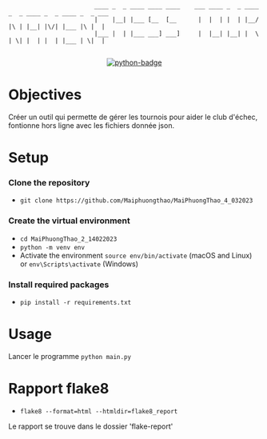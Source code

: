 
```

                        ____ _  _ ____ ____ ____    ___ ____ _  _ ____ _  _ ____ _  _ ____ _  _ ___ 
                        |    |__| |___ [__  [__      |  |  | |  | |__/ |\ | |__| |\/| |___ |\ |  |  
                        |___ |  | |___ ___] ___]     |  |__| |__| |  \ | \| |  | |  | |___ | \|  |  


```


<p align="center">
    <a href="https://www.python.org">
        <img src="https://img.shields.io/badge/Python-3.9+-3776AB?style=flat&logo=python&logoColor=white" alt="python-badge">
    </a>
</p>


# Objectives

Créer un outil qui permette de gérer les tournois pour aider le club d'échec, fontionne hors ligne avec les fichiers donnée json.


# Setup


### Clone the repository

- `git clone https://github.com/Maiphuongthao/MaiPhuongThao_4_032023`


### Create the virtual environment

- `cd MaiPhuongThao_2_14022023`
- `python -m venv env`
- Activate the environment `source env/bin/activate` (macOS and Linux) or `env\Scripts\activate` (Windows)


### Install required packages

- `pip install -r requirements.txt`



# Usage

Lancer le programme `python main.py`

# Rapport flake8

- `flake8 --format=html --htmldir=flake8_report`

Le rapport se trouve dans le dossier 'flake-report'


